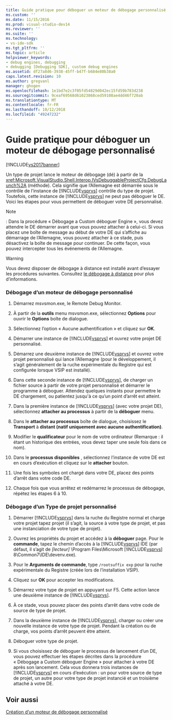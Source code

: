 ```yaml
---
title: Guide pratique pour déboguer un moteur de débogage personnalisé | Microsoft Docs
ms.custom: ''
ms.date: 11/15/2016
ms.prod: visual-studio-dev14
ms.reviewer: ''
ms.suite: ''
ms.technology:
- vs-ide-sdk
ms.tgt_pltfrm: ''
ms.topic: article
helpviewer_keywords:
- debug engines, debugging
- debugging [Debugging SDK], custom debug engines
ms.assetid: df27a8d6-3938-45ff-b47f-b684e80b38a0
caps.latest.revision: 10
ms.author: gregvanl
manager: ghogen
ms.openlocfilehash: 1e1bd7e2c3f05fd54829d042ec15fd59b783d238
ms.sourcegitcommit: 9ceaf69568d61023868ced59108ae4dd46f720ab
ms.translationtype: MT
ms.contentlocale: fr-FR
ms.lasthandoff: 10/12/2018
ms.locfileid: "49247232"
---
```

# <a name="how-to-debug-a-custom-debug-engine"></a>Guide pratique pour déboguer un moteur de débogage personnalisé
[!INCLUDE[vs2017banner](../../includes/vs2017banner.md)]

Un type de projet lance le moteur de débogage (dé) à partir de la <xref:Microsoft.VisualStudio.Shell.Interop.IVsDebuggableProjectCfg.DebugLaunch%2A> (méthode). Cela signifie que l’Allemagne est démarrée sous le contrôle de l’instance de [!INCLUDE[vsprvs](../../includes/vsprvs-md.md)] contrôle du type de projet. Toutefois, cette instance de [!INCLUDE[vsprvs](../../includes/vsprvs-md.md)] ne peut pas déboguer le DE. Voici les étapes pour vous permettent de déboguer votre DE personnalisé.  
  
> [!NOTE]
>  : Dans la procédure « Débogage a Custom déboguer Engine », vous devez attendre le DE démarrer avant que vous pouvez attacher à celui-ci. Si vous placez une boîte de message au début de votre DE qui s’affiche au démarrage de l’Allemagne, vous pouvez attacher à ce stade, puis désactivez la boîte de message pour continuer. De cette façon, vous pouvez intercepter tous les événements de l’Allemagne.  
  
> [!WARNING]
>  Vous devez disposer de débogage à distance est installé avant d’essayer les procédures suivantes. Consultez [le débogage à distance](../../debugger/remote-debugging.md) pour plus d’informations.  
  
### <a name="debugging-a-custom-debug-engine"></a>Débogage d’un moteur de débogage personnalisé  
  
1.  Démarrez msvsmon.exe, le Remote Debug Monitor.  
  
2.  À partir de la **outils** menu msvsmon.exe, sélectionnez **Options** pour ouvrir le **Options** boîte de dialogue.  
  
3.  Sélectionnez l’option « Aucune authentification » et cliquez sur **OK**.  
  
4.  Démarrer une instance de [!INCLUDE[vsprvs](../../includes/vsprvs-md.md)] et ouvrez votre projet DE personnalisé.  
  
5.  Démarrez une deuxième instance de [!INCLUDE[vsprvs](../../includes/vsprvs-md.md)] et ouvrez votre projet personnalisé qui lance l’Allemagne (pour le développement, il s’agit généralement de la ruche expérimentale du Registre qui est configurée lorsque VSIP est installé).  
  
6.  Dans cette seconde instance de [!INCLUDE[vsprvs](../../includes/vsprvs-md.md)], de charger un fichier source à partir de votre projet personnalisé et démarrer le programme à déboguer. Attendez quelques instants pour permettre le DE chargement, ou patientez jusqu'à ce qu’un point d’arrêt est atteint.  
  
7.  Dans la première instance de [!INCLUDE[vsprvs](../../includes/vsprvs-md.md)] (avec votre projet DE), sélectionnez **attacher au processus** à partir de la **déboguer** menu.  
  
8.  Dans le **attacher au processus** boîte de dialogue, choisissez le **Transport** à **distant (natif uniquement avec aucune authentification)**.  
  
9. Modifier le **qualificateur** pour le nom de votre ordinateur (Remarque : il étant un historique des entrées, vous devez taper une seule fois dans ce nom).  
  
10. Dans le **processus disponibles** , sélectionnez l’instance de votre DE est en cours d’exécution et cliquez sur le **attacher** bouton.  
  
11. Une fois les symboles ont chargé dans votre DE, placez des points d’arrêt dans votre code DE.  
  
12. Chaque fois que vous arrêtez et redémarrez le processus de débogage, répétez les étapes 6 à 10.  
  
### <a name="debugging-a-custom-project-type"></a>Débogage d’un Type de projet personnalisé  
  
1.  Démarrer [!INCLUDE[vsprvs](../../includes/vsprvs-md.md)] dans la ruche du Registre normal et charge votre projet tapez projet (il s’agit, la source à votre type de projet, et pas une instanciation de votre type de projet).  
  
2.  Ouvrez les propriétés du projet et accédez à la **déboguer** page. Pour le **commande**, tapez le chemin d’accès à la [!INCLUDE[vsprvs](../../includes/vsprvs-md.md)] IDE (par défaut, il s’agit de *[lecteur]* \Program Files\Microsoft [!INCLUDE[vsprvs](../../includes/vsprvs-md.md)] 8\Common7\IDE\devenv.exe).  
  
3.  Pour le **Arguments de commande**, type `/rootsuffix exp` pour la ruche expérimentale du Registre (créée lors de l’installation VSIP).  
  
4.  Cliquez sur **OK** pour accepter les modifications.  
  
5.  Démarrez votre type de projet en appuyant sur F5. Cette action lance une deuxième instance de [!INCLUDE[vsprvs](../../includes/vsprvs-md.md)].  
  
6.  À ce stade, vous pouvez placer des points d’arrêt dans votre code de source de type de projet.  
  
7.  Dans la deuxième instance de [!INCLUDE[vsprvs](../../includes/vsprvs-md.md)], charger ou créer une nouvelle instance de votre type de projet. Pendant la création ou de charge, vos points d’arrêt peuvent être atteint.  
  
8.  Déboguer votre type de projet.  
  
9. Si vous choisissez de déboguer le processus de lancement d’un DE, vous pouvez effectuer les étapes décrites dans la procédure « Débogage a Custom déboguer Engine » pour attacher à votre DE après son lancement. Cela vous donnera trois instances de [!INCLUDE[vsprvs](../../includes/vsprvs-md.md)] en cours d’exécution : un pour votre source de type de projet, un autre pour votre type de projet instancié et un troisième attaché à votre DE.  
  
## <a name="see-also"></a>Voir aussi  
 [Création d’un moteur de débogage personnalisé](../../extensibility/debugger/creating-a-custom-debug-engine.md)

